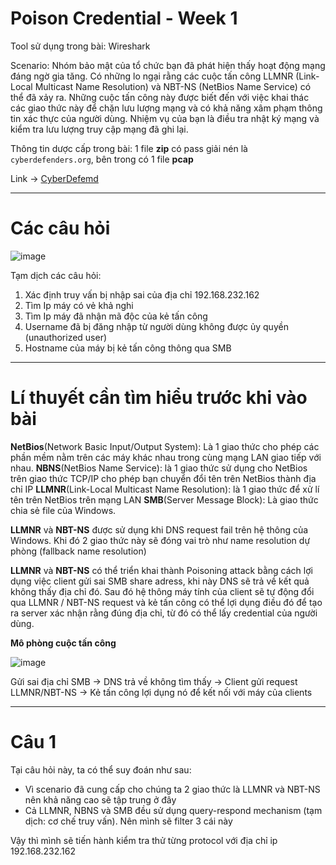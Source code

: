 # Poison Credential - Week 1
Tool sử dụng trong bài: Wireshark

Scenario: Nhóm bảo mật của tổ chức bạn đã phát hiện thấy hoạt động mạng đáng ngờ gia tăng. Có những lo ngại rằng các cuộc tấn công LLMNR (Link-Local Multicast Name Resolution) và NBT-NS (NetBios Name Service) có thể đã xảy ra. Những cuộc tấn công này được biết đến với việc khai thác các giao thức này để chặn lưu lượng mạng và có khả năng xâm phạm thông tin xác thực của người dùng. Nhiệm vụ của bạn là điều tra nhật ký mạng và kiểm tra lưu lượng truy cập mạng đã ghi lại.

Thông tin dược cấp trong bài: 1 file **zip** có pass giải nén là `cyberdefenders.org`, bên trong có 1 file **pcap**

Link -> [CyberDefemd](https://cyberdefenders.org/blueteam-ctf-challenges/poisonedcredentials/)

----
# Các câu hỏi

![image](https://github.com/wdchocopie/CTF-learning/assets/81132394/081708c9-ae37-44e3-ad9d-c2c6730f06a7)

Tạm dịch các câu hỏi:
1. Xác định truy vấn bị nhập sai của địa chỉ 192.168.232.162
2. Tìm Ip máy có vẻ khả nghi
3. Tìm Ip máy đã nhận mã độc của kẻ tấn công
4. Username đã bị đăng nhập từ người dùng không được ủy quyền (unauthorized user)
5. Hostname của máy bị kẻ tấn công thông qua SMB

----
# Lí thuyết cần tìm hiểu trước khi vào bài
**NetBios**(Network Basic Input/Output System): Là 1 giao thức cho phép các phần mềm nằm trên các máy khác nhau trong cùng mạng LAN giao tiếp với nhau.
**NBNS**(NetBios Name Service): là 1 giao thức sử dụng cho NetBios trên giao thức TCP/IP cho phép bạn chuyển đổi tên trên NetBios thành địa chỉ IP
**LLMNR**(Link-Local Multicast Name Resolution): là 1 giao thức để xử lí tên trên NetBios trên mạng LAN
**SMB**(Server Message Block): Là giao thức chia sẻ file của Windows.

**LLMNR** và **NBT-NS** được sử dụng khi DNS request fail trên hệ thông của Windows. Khi đó 2 giao thức này sẽ đóng vai trò như name resolution dự phòng (fallback name resolution)

**LLMNR** và **NBT-NS** có thể triển khai thành Poisoning attack bằng cách lợi dụng việc client gửi sai SMB share adress, khi này DNS sẽ trả về kết quả không thấy địa chỉ đó. Sau đó hệ thông máy tính của client sẽ tự động đổi qua LLMNR / NBT-NS request và kẻ tấn công có thể lợi dụng điều đó để tạo ra server xác nhận rằng đúng địa chỉ, từ đó có thể lấy credential của người dùng.

**Mô phòng cuộc tấn công**

![image](https://github.com/wdchocopie/CTF-learning/assets/81132394/32745f68-1906-4805-922a-44f6a1c309aa)

Gửi sai địa chỉ SMB ->  DNS trả về không tìm thấy -> Client gửi request LLMNR/NBT-NS -> Kẻ tấn công lợi dụng nó để kết nối với máy của clients 

----
# Câu 1
Tại câu hỏi này, ta có thể suy đoán như sau:
* Vì scenario đã cung cấp cho chúng ta 2 giao thức là LLMNR và NBT-NS nên khả năng cao sẽ tập trung ở đây
* Cả LLMNR, NBNS và SMB đều sử dụng query-respond mechanism (tạm dịch: cơ chế truy vấn). Nên mình sẽ filter 3 cái này

Vậy thì mình sẽ tiến hành kiểm tra thử từng protocol với địa chỉ ip 192.168.232.162
